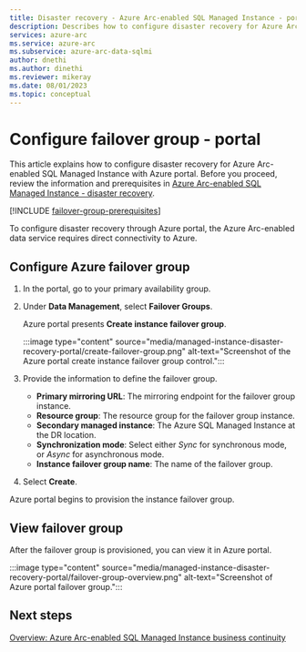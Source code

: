 ```yaml
---
title: Disaster recovery - Azure Arc-enabled SQL Managed Instance - portal
description: Describes how to configure disaster recovery for Azure Arc-enabled SQL Managed Instance in the portal
services: azure-arc
ms.service: azure-arc
ms.subservice: azure-arc-data-sqlmi
author: dnethi
ms.author: dinethi
ms.reviewer: mikeray
ms.date: 08/01/2023
ms.topic: conceptual
---
```


# Configure failover group - portal

This article explains how to configure disaster recovery for Azure Arc-enabled SQL Managed Instance with Azure portal. Before you proceed, review the information and prerequisites in [Azure Arc-enabled SQL Managed Instance - disaster recovery](managed-instance-disaster-recovery.md).

[!INCLUDE [failover-group-prerequisites](includes/failover-group-prerequisites.md)]

To configure disaster recovery through Azure portal, the Azure Arc-enabled data service requires direct connectivity to Azure.

## Configure Azure failover group

1. In the portal, go to your primary availability group.
1. Under **Data Management**, select **Failover Groups**.

    Azure portal presents **Create instance failover group**. 

    :::image type="content" source="media/managed-instance-disaster-recovery-portal/create-failover-group.png" alt-text="Screenshot of the Azure portal create instance failover group control.":::

1. Provide the information to define the failover group.

   * **Primary mirroring URL**: The mirroring endpoint for the failover group instance.
   * **Resource group**: The resource group for the failover group instance.
   * **Secondary managed instance**: The Azure SQL Managed Instance at the DR location.
   * **Synchronization mode**: Select either *Sync* for synchronous mode, or *Async* for asynchronous mode.
   * **Instance failover group name**: The name of the failover group.
  
1. Select **Create**.

Azure portal begins to provision the instance failover group.

## View failover group

After the failover group is provisioned, you can view it in Azure portal.

:::image type="content" source="media/managed-instance-disaster-recovery-portal/failover-group-overview.png" alt-text="Screenshot of Azure portal failover group.":::




## Next steps

[Overview: Azure Arc-enabled SQL Managed Instance business continuity](managed-instance-business-continuity-overview.md)
